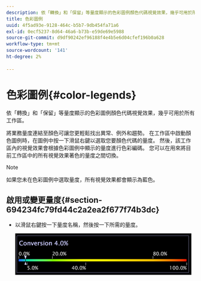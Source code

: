 ```yaml
---
description: 依「轉換」和「保留」等量度顯示的色彩圖例顏色代碼視覺效果，幾乎可用於所有工作區。
title: 色彩圖例
uuid: 4f5ad93e-9128-464c-b5b7-9db454fa71a6
exl-id: 0ecf5237-8d64-46a6-b73b-e59de69e5988
source-git-commit: d9df90242ef96188f4e4b5e6d04cfef196b0a628
workflow-type: tm+mt
source-wordcount: '141'
ht-degree: 2%

---
```


# 色彩圖例{#color-legends}

依「轉換」和「保留」等量度顯示的色彩圖例顏色代碼視覺效果，幾乎可用於所有工作區。

將業務量度連結至顏色可讓您更輕鬆找出異常、例外和趨勢。 在工作區中啟動顏色圖例時，在圖例中按一下滑鼠右鍵以選取您要顏色代碼的量度。 然後，該工作區內的視覺效果會根據色彩圖例中顯示的量度進行色彩編碼。 您可以在用來將目前工作區中的所有視覺效果著色的量度之間切換。

>[!NOTE]
>
>如果您未在色彩圖例中選取量度，所有視覺效果都會顯示為藍色。

## 啟用或變更量度{#section-694234fc79fd44c2a2ea2f677f74b3dc}

* 以滑鼠右鍵按一下量度名稱，然後按一下所需的量度。

   ![](assets/lgd_ColorLegend.png)
